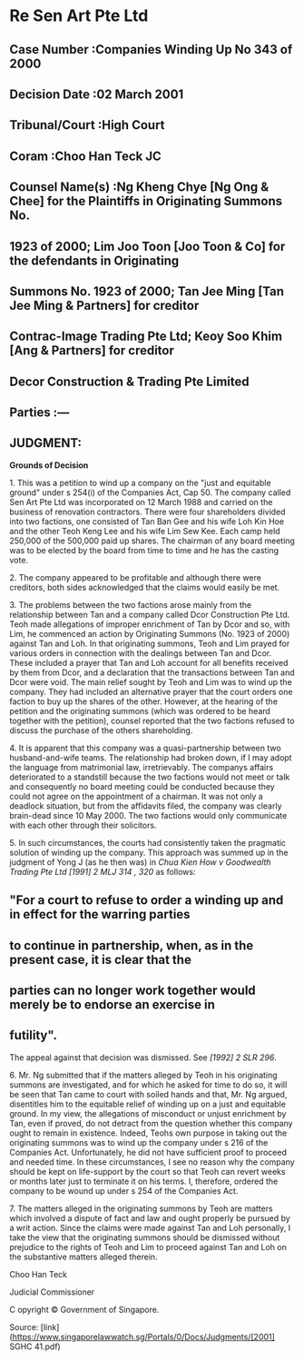 # Re Sen Art Pte Ltd 



## Case Number :Companies Winding Up No 343 of 2000 

## Decision Date :02 March 2001 

## Tribunal/Court :High Court 

## Coram :Choo Han Teck JC 

## Counsel Name(s) :Ng Kheng Chye [Ng Ong & Chee] for the Plaintiffs in Originating Summons No. 

## 1923 of 2000; Lim Joo Toon [Joo Toon & Co] for the defendants in Originating 

## Summons No. 1923 of 2000; Tan Jee Ming [Tan Jee Ming & Partners] for creditor 

## Contrac-Image Trading Pte Ltd; Keoy Soo Khim [Ang & Partners] for creditor 

## Decor Construction & Trading Pte Limited 

## Parties :— 

## JUDGMENT: 

**Grounds of Decision** 

1\. This was a petition to wind up a company on the "just and equitable ground" under s 254(i) of the Companies Act, Cap 50. The company called Sen Art Pte Ltd was incorporated on 12 March 1988 and carried on the business of renovation contractors. There were four shareholders divided into two factions, one consisted of Tan Ban Gee and his wife Loh Kin Hoe and the other Teoh Keng Lee and his wife Lim Sew Kee. Each camp held 250,000 of the 500,000 paid up shares. The chairman of any board meeting was to be elected by the board from time to time and he has the casting vote. 

2\. The company appeared to be profitable and although there were creditors, both sides acknowledged that the claims would easily be met. 

3\. The problems between the two factions arose mainly from the relationship between Tan and a company called Dcor Construction Pte Ltd. Teoh made allegations of improper enrichment of Tan by Dcor and so, with Lim, he commenced an action by Originating Summons (No. 1923 of 2000) against Tan and Loh. In that originating summons, Teoh and Lim prayed for various orders in connection with the dealings between Tan and Dcor. These included a prayer that Tan and Loh account for all benefits received by them from Dcor, and a declaration that the transactions between Tan and Dcor were void. The main relief sought by Teoh and Lim was to wind up the company. They had included an alternative prayer that the court orders one faction to buy up the shares of the other. However, at the hearing of the petition and the originating summons (which was ordered to be heard together with the petition), counsel reported that the two factions refused to discuss the purchase of the others shareholding. 

4\. It is apparent that this company was a quasi-partnership between two husband-and-wife teams. The relationship had broken down, if I may adopt the language from matrimonial law, irretrievably. The companys affairs deteriorated to a standstill because the two factions would not meet or talk and consequently no board meeting could be conducted because they could not agree on the appointment of a chairman. It was not only a deadlock situation, but from the affidavits filed, the company was clearly brain-dead since 10 May 2000. The two factions would only communicate with each other through their solicitors. 

5\. In such circumstances, the courts had consistently taken the pragmatic solution of winding up the company. This approach was summed up in the judgment of Yong J (as he then was) in _Chua Kien How v Goodwealth Trading Pte Ltd [1991] 2 MLJ 314 , 320_ as follows: 

## "For a court to refuse to order a winding up and in effect for the warring parties 

## to continue in partnership, when, as in the present case, it is clear that the 

## parties can no longer work together would merely be to endorse an exercise in 

## futility". 


The appeal against that decision was dismissed. See _<span class="citation">[1992] 2 SLR 296</span>_. 

6\. Mr. Ng submitted that if the matters alleged by Teoh in his originating summons are investigated, and for which he asked for time to do so, it will be seen that Tan came to court with soiled hands and that, Mr. Ng argued, disentitles him to the equitable relief of winding up on a just and equitable ground. In my view, the allegations of misconduct or unjust enrichment by Tan, even if proved, do not detract from the question whether this company ought to remain in existence. Indeed, Teohs own purpose in taking out the originating summons was to wind up the company under s 216 of the Companies Act. Unfortunately, he did not have sufficient proof to proceed and needed time. In these circumstances, I see no reason why the company should be kept on life-support by the court so that Teoh can revert weeks or months later just to terminate it on his terms. I, therefore, ordered the company to be wound up under s 254 of the Companies Act. 

7\. The matters alleged in the originating summons by Teoh are matters which involved a dispute of fact and law and ought properly be pursued by a writ action. Since the claims were made against Tan and Loh personally, I take the view that the originating summons should be dismissed without prejudice to the rights of Teoh and Lim to proceed against Tan and Loh on the substantive matters alleged therein. 

Choo Han Teck 

Judicial Commissioner 

 C opyright © Government of Singapore. 


Source: [link](https://www.singaporelawwatch.sg/Portals/0/Docs/Judgments/[2001] SGHC 41.pdf)
